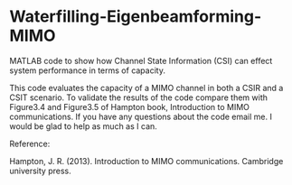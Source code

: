 # Waterfilling-Eigenbeamforming-MIMO
MATLAB code to show how Channel State Information (CSI) can effect system performance in terms of capacity.

This code evaluates the capacity of a MIMO channel in both a CSIR and a CSIT scenario. To validate the results of the code compare them with Figure3.4 and Figure3.5 of Hampton book, Introduction to MIMO communications.
If you have any questions about the code email me. I would be glad to help as much as I can.

Reference: 

Hampton, J. R. (2013). Introduction to MIMO communications. Cambridge university press.
